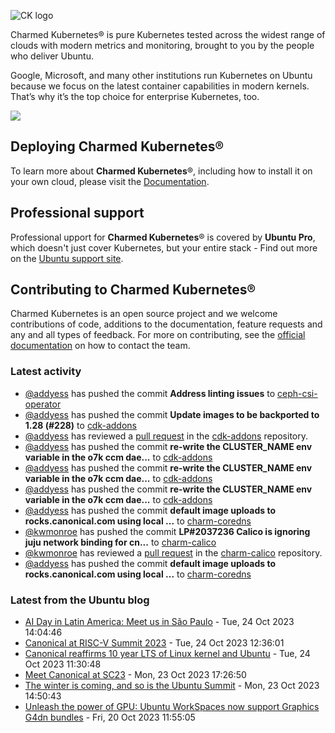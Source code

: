 ![CK logo](https://assets.ubuntu.com/v1/451d4cf4-Charmed+Kubernetes_RGB_onWhite_2022.svg)

Charmed Kubernetes® is pure Kubernetes tested across the widest range of clouds with modern metrics and monitoring, brought to you by the people who deliver Ubuntu.

Google, Microsoft, and many other institutions run Kubernetes on Ubuntu because we focus on the latest container capabilities in modern kernels. That’s why it’s the top choice for enterprise Kubernetes, too.

![](https://assets.ubuntu.com/v1/843c77b6-juju-at-a-glace.svg)

## Deploying Charmed Kubernetes®

To learn more about **Charmed Kubernetes**®, including how to install it on your own cloud, please visit the [Documentation][docs].

## Professional support

Professional upport for **Charmed Kubernetes**® is covered by **Ubuntu Pro**, which doesn't just cover Kubernetes, but your entire stack - Find out more on the [Ubuntu support site](https://ubuntu.com/support).

## Contributing to Charmed Kubernetes®

Charmed Kubernetes is an open source project and we welcome contributions of code, additions to the documentation, feature requests and any and all types of feedback. For more on contributing, see the [official documentation][get-in-touch] on how to contact the team.

<!-- LINKS -->
[docs]: https://ubuntu.com/kubernetes/docs
[get-in-touch]: https://ubuntu.com/kubernetes/docs/get-in-touch

### Latest activity

<!-- activity starts -->
 - [@addyess](https://github.com/addyess) has pushed the commit **Address linting issues** to [ceph-csi-operator](https://github.com/charmed-kubernetes/ceph-csi-operator)
 - [@addyess](https://github.com/addyess) has pushed the commit **Update images to be backported to 1.28 (#228)** to [cdk-addons](https://github.com/charmed-kubernetes/cdk-addons)
 - [@addyess](https://github.com/addyess) has reviewed a [pull request](https://github.com/charmed-kubernetes/cdk-addons/pull/228) in the [cdk-addons](https://github.com/charmed-kubernetes/cdk-addons) repository.
 - [@addyess](https://github.com/addyess) has pushed the commit **re-write the CLUSTER_NAME env variable in the o7k ccm dae...** to [cdk-addons](https://github.com/charmed-kubernetes/cdk-addons)
 - [@addyess](https://github.com/addyess) has pushed the commit **re-write the CLUSTER_NAME env variable in the o7k ccm dae...** to [cdk-addons](https://github.com/charmed-kubernetes/cdk-addons)
 - [@addyess](https://github.com/addyess) has pushed the commit **re-write the CLUSTER_NAME env variable in the o7k ccm dae...** to [cdk-addons](https://github.com/charmed-kubernetes/cdk-addons)
 - [@addyess](https://github.com/addyess) has pushed the commit **default image uploads to rocks.canonical.com using local ...** to [charm-coredns](https://github.com/charmed-kubernetes/charm-coredns)
 - [@kwmonroe](https://github.com/kwmonroe) has pushed the commit **LP#2037236 Calico is ignoring juju network binding for cn...** to [charm-calico](https://github.com/charmed-kubernetes/charm-calico)
 - [@kwmonroe](https://github.com/kwmonroe) has reviewed a [pull request](https://github.com/charmed-kubernetes/charm-calico/pull/105) in the [charm-calico](https://github.com/charmed-kubernetes/charm-calico) repository.
 - [@addyess](https://github.com/addyess) has pushed the commit **default image uploads to rocks.canonical.com using local ...** to [charm-coredns](https://github.com/charmed-kubernetes/charm-coredns)
<!-- activity ends -->

<!-- roadmap starts -->

<!-- roadmap ends -->

### Latest from the Ubuntu blog

<!-- blog starts -->
* [AI Day in Latin America: Meet us in São Paulo](https://ubuntu.com//blog/ai-day-brazil-2023) - Tue, 24 Oct 2023 14:04:46 
* [Canonical at RISC-V Summit 2023](https://ubuntu.com//blog/canonical-at-risc-v-summit-2023) - Tue, 24 Oct 2023 12:36:01 
* [Canonical reaffirms 10 year LTS of Linux kernel and Ubuntu](https://ubuntu.com//blog/linux-kernel-lts) - Tue, 24 Oct 2023 11:30:48 
* [Meet Canonical at SC23](https://ubuntu.com//blog/meet-canonical-at-sc23) - Mon, 23 Oct 2023 17:26:50 
* [The winter is coming, and so is the Ubuntu Summit](https://ubuntu.com//blog/the-winter-is-coming-and-so-is-the-ubuntu-summit) - Mon, 23 Oct 2023 14:50:43 
* [Unleash the power of GPU: Ubuntu WorkSpaces now support Graphics G4dn bundles](https://ubuntu.com//blog/unleash-the-power-of-gpu-ubuntu-desktop-on-amazon-workspaces-supports-graphics-g4dn-bundles) - Fri, 20 Oct 2023 11:55:05 
<!-- blog ends -->
